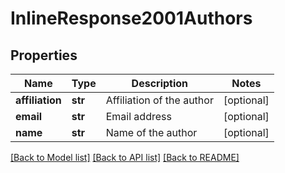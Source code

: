 # InlineResponse2001Authors

## Properties
Name | Type | Description | Notes
------------ | ------------- | ------------- | -------------
**affiliation** | **str** | Affiliation of the author | [optional] 
**email** | **str** | Email address | [optional] 
**name** | **str** | Name of the author | [optional] 

[[Back to Model list]](../README.md#documentation-for-models) [[Back to API list]](../README.md#documentation-for-api-endpoints) [[Back to README]](../README.md)


